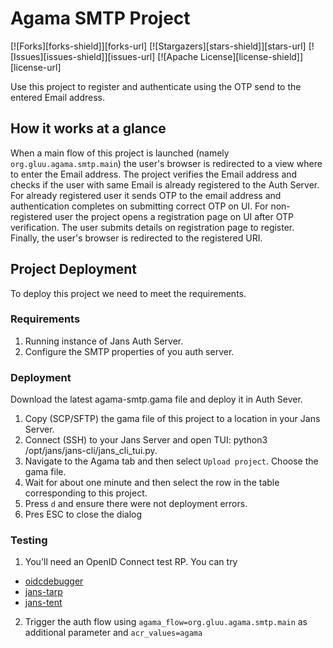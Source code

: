 # Agama SMTP Project

<!-- These are statistics for this repository-->
[![Forks][forks-shield]][forks-url]
[![Stargazers][stars-shield]][stars-url]
[![Issues][issues-shield]][issues-url]
[![Apache License][license-shield]][license-url]

Use this project to register and authenticate using the OTP send to the entered Email address.

## How it works at a glance

When a main flow of this project is launched (namely `org.gluu.agama.smtp.main`) the user's browser is redirected
to a view where to enter the Email address. The project verifies the Email address and checks if the user with same Email is already registered to the Auth Server. For already registered user it sends OTP to the email address and authentication completes on submitting correct OTP on UI. For non-registered user the project opens a registration page on UI after OTP verification. The user submits details on registration page to register. Finally, the user's browser is redirected to the registered URI.

## Project Deployment

To deploy this project we need to meet the requirements.

### Requirements

1. Running instance of Jans Auth Server.
2. Configure the SMTP properties of you auth server.

### Deployment

Download the latest agama-smtp.gama file and deploy it in Auth Sever.

1. Copy (SCP/SFTP) the gama file of this project to a location in your Jans Server.
2. Connect (SSH) to your Jans Server and open TUI: python3 /opt/jans/jans-cli/jans_cli_tui.py.
3. Navigate to the Agama tab and then select `Upload project`. Choose the gama file.
4. Wait for about one minute and then select the row in the table corresponding to this project.
5. Press `d` and ensure there were not deployment errors.
6. Pres ESC to close the dialog

### Testing

1. You'll need an OpenID Connect test RP. You can try 
- [oidcdebugger](https://oidcdebugger.com/)
- [jans-tarp](https://github.com/JanssenProject/jans/tree/main/demos/jans-tarp)
- [jans-tent](https://github.com/JanssenProject/jans/tree/main/demos/jans-tent)

2. Trigger the auth flow using `agama_flow=org.gluu.agama.smtp.main` as additional parameter and `acr_values=agama`


